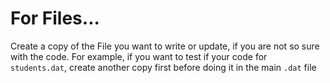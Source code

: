 # For Files...

Create a copy of the File you want to write or update, if you are not so sure with the code.
For example, if you want to test if your code for `students.dat`, create another copy first before doing it in the main `.dat` file
